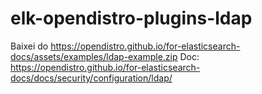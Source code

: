 # elk-opendistro-plugins-ldap
Baixei do https://opendistro.github.io/for-elasticsearch-docs/assets/examples/ldap-example.zip 
Doc: https://opendistro.github.io/for-elasticsearch-docs/docs/security/configuration/ldap/
